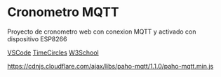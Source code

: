 # Cronometro MQTT
Proyecto de cronometro web con conexion MQTT y activado con dispositivo ESP8266

[VSCode](https://code.visualstudio.com/)
[TimeCircles](http://git.wimbarelds.nl/TimeCircles/index.html)
[W3School](https://www.w3schools.com/html/default.asp)


https://cdnjs.cloudflare.com/ajax/libs/paho-mqtt/1.1.0/paho-mqtt.min.js
